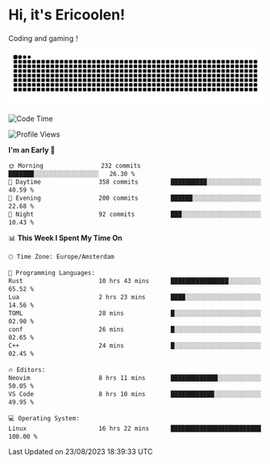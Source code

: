 # Hi, it's Ericoolen!
Coding and gaming！

<picture>
  <source media="(prefers-color-scheme: dark)" srcset="https://raw.githubusercontent.com/Eric-Song-Nop/Eric-Song-Nop/output/github-contribution-grid-snake-dark.svg">
  <source media="(prefers-color-scheme: light)" srcset="https://raw.githubusercontent.com/Eric-Song-Nop/Eric-Song-Nop/output/github-contribution-grid-snake.svg">
  <img alt="github contribution grid snake animation" src="https://raw.githubusercontent.com/Eric-Song-Nop/Eric-Song-Nop/output/github-contribution-grid-snake.svg">
</picture>

<!--START_SECTION:waka-->
![Code Time](http://img.shields.io/badge/Code%20Time-962%20hrs%204%20mins-blue)

![Profile Views](http://img.shields.io/badge/Profile%20Views-23-blue)

**I'm an Early 🐤** 

```text
🌞 Morning                232 commits         ███████░░░░░░░░░░░░░░░░░░   26.30 % 
🌆 Daytime                358 commits         ██████████░░░░░░░░░░░░░░░   40.59 % 
🌃 Evening                200 commits         ██████░░░░░░░░░░░░░░░░░░░   22.68 % 
🌙 Night                  92 commits          ███░░░░░░░░░░░░░░░░░░░░░░   10.43 % 
```


📊 **This Week I Spent My Time On** 

```text
🕑︎ Time Zone: Europe/Amsterdam

💬 Programming Languages: 
Rust                     10 hrs 43 mins      ████████████████░░░░░░░░░   65.52 % 
Lua                      2 hrs 23 mins       ████░░░░░░░░░░░░░░░░░░░░░   14.56 % 
TOML                     28 mins             █░░░░░░░░░░░░░░░░░░░░░░░░   02.90 % 
conf                     26 mins             █░░░░░░░░░░░░░░░░░░░░░░░░   02.65 % 
C++                      24 mins             █░░░░░░░░░░░░░░░░░░░░░░░░   02.45 % 

🔥 Editors: 
Neovim                   8 hrs 11 mins       █████████████░░░░░░░░░░░░   50.05 % 
VS Code                  8 hrs 10 mins       ████████████░░░░░░░░░░░░░   49.95 % 

💻 Operating System: 
Linux                    16 hrs 22 mins      █████████████████████████   100.00 % 
```


 Last Updated on 23/08/2023 18:39:33 UTC
<!--END_SECTION:waka-->
